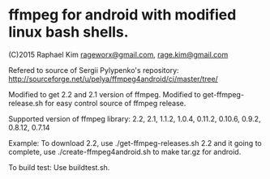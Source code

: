 ffmpeg for android with modified linux bash shells.
===================================================
(C)2015 Raphael Kim <rageworx@gmail.com>, rage.kim@gmail.com

Refered to source of Sergii Pylypenko's repository: http://sourceforge.net/u/pelya/ffmpeg4android/ci/master/tree/

Modified to get 2.2 and 2.1 version of ffmpeg.
Modified to get-ffmpeg-release.sh for easy control source of ffmpeg release.

Supported version of ffmpeg library:
2.2, 2.1, 1.1.2, 1.0.4, 0.11.2, 0.10.6, 0.9.2, 0.8.12, 0.7.14

Example:
To download 2.2, use ./get-ffmpeg-releases.sh 2.2
and it going to complete, use ./create-ffmpeg4android.sh to make tar.gz for android.

To build test:
Use buildtest.sh.
